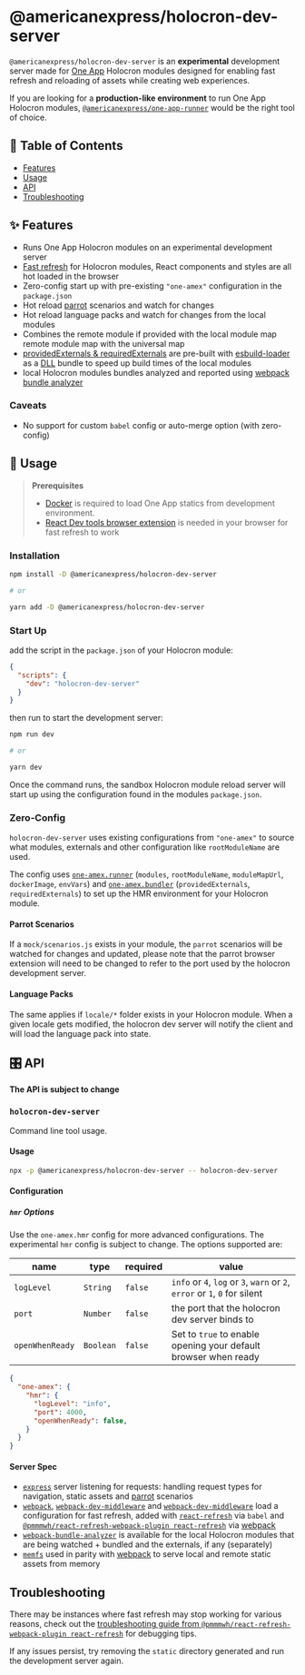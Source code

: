 [one-app-dev]: https://hub.docker.com/r/oneamex/one-app-dev
[parrot]: https://github.com/americanexpress/parrot
[One App]: https://github.com/americanexpress/one-app
[one-app-bundler]: https://github.com/americanexpress/one-app-cli/tree/main/packages/one-app-bundler
[dll-plugin]: https://webpack.js.org/plugins/dll-plugin/
[providedExternals & requiredExternals]: https://github.com/americanexpress/one-app-cli/tree/main/packages/one-app-bundler#providedexternals--requiredexternals
[one-app-runner]: https://github.com/americanexpress/one-app-cli/tree/main/packages/one-app-runner
[express]: https://github.com/expressjs/express
[memfs]: https://github.com/streamich/memfs
[webpack]: https://github.com/webpack/webpack
[webpack-dev-middleware]: https://github.com/webpack/webpack-dev-middleware
[webpack-hot-middleware]: https://github.com/webpack-contrib/webpack-hot-middleware
[webpack bundle analyzer]: https://github.com/webpack-contrib/webpack-bundle-analyzer
[react-refresh-webpack-plugin]: https://github.com/pmmmwh/react-refresh-webpack-plugin
[react-refresh]: https://github.com/facebook/react/tree/master/packages/react-refresh
[react-refresh-troubleshooting]: https://github.com/pmmmwh/react-refresh-webpack-plugin/blob/main/docs/TROUBLESHOOTING.md
[docker]: https://www.docker.com/
[React Dev tools extension]: https://reactjs.org/blog/2019/08/15/new-react-devtools.html
[esbuild-loader]: https://github.com/privatenumber/esbuild-loader
# @americanexpress/holocron-dev-server

`@americanexpress/holocron-dev-server` is an **experimental** development server
made for [One App][One APP] Holocron modules designed for enabling fast refresh and reloading of assets
while creating web experiences.

If you are looking for a **production-like environment**
to run One App Holocron modules, [`@americanexpress/one-app-runner`][one-app-runner] would be the right tool of choice.

## 📖 Table of Contents

* [Features](#-features)
* [Usage](#-usage)
* [API](#%EF%B8%8F-api)
* [Troubleshooting](#-troubleshooting)

## ✨ Features

- Runs One App Holocron modules on an experimental development server
- [Fast refresh][react-refresh] for Holocron modules, React components and styles are all hot loaded in the browser
- Zero-config start up with pre-existing `"one-amex"` configuration in the `package.json`
- Hot reload [parrot][parrot] scenarios and watch for changes
- Hot reload language packs and watch for changes from the local modules
- Combines the remote module if provided with the local module map
 remote module map with the universal map
- [providedExternals & requiredExternals][providedExternals & requiredExternals] are pre-built with [esbuild-loader] as a [DLL][dll-plugin] bundle to speed up build times of the local modules
- local Holocron modules bundles analyzed and reported using [webpack bundle analyzer][webpack bundle analyzer]

### Caveats
- No support for custom `babel` config or auto-merge option (with zero-config)

## 🤹‍ Usage

> **Prerequisites**
> - [Docker][docker] is required to load One App statics from development environment.
> - [React Dev tools browser extension][React Dev tools extension] is needed in your browser for fast refresh to work

### Installation

```bash
npm install -D @americanexpress/holocron-dev-server

# or

yarn add -D @americanexpress/holocron-dev-server
```

### Start Up

add the script in the `package.json` of your Holocron module:

```json
{
  "scripts": {
    "dev": "holocron-dev-server"
  }
}
```

then run to start the development server:

```bash
npm run dev

# or

yarn dev
```

Once the command runs, the sandbox Holocron module reload server
will start up using the configuration found in the modules `package.json`.

### **Zero-Config**

`holocron-dev-server` uses existing configurations from `"one-amex"`
to source what modules, externals and other configuration like
`rootModuleName` are used.

The config uses [`one-amex.runner`][one-app-runner] (`modules`, `rootModuleName`, `moduleMapUrl`, `dockerImage`, `envVars`)
and [`one-amex.bundler`][one-app-bundler] (`providedExternals`, `requiredExternals`)
to set up the HMR environment for your Holocron module.

#### **Parrot Scenarios**
If a `mock/scenarios.js` exists in your module,
the `parrot` scenarios will be watched for changes and updated,
please note that the parrot browser extension will need to be changed to refer
to the port used by the holocron development server.

#### **Language Packs**
The same applies if `locale/*` folder exists in your Holocron module.
When a given locale gets modified, the holocron dev server will notify the client
and will load the language pack into state.

## 🎛️ API

**The API is subject to change**

### `holocron-dev-server`

Command line tool usage.
#### Usage

```bash
npx -p @americanexpress/holocron-dev-server -- holocron-dev-server
```

#### Configuration
##### **`hmr` Options**

Use the `one-amex.hmr` config for
more advanced configurations. The experimental `hmr` config is
subject to change. The options supported are:

| name | type | required | value |
|---|---|---|---|
| `logLevel` | `String` | `false` | `info` or `4`, `log` or `3`, `warn` or `2`, `error` or `1`, `0` for silent |
| `port` | `Number` | `false` |the port that the holocron dev server binds to |
| `openWhenReady` | `Boolean` | `false` | Set to `true` to enable opening your default browser when ready |

```json
{
  "one-amex": {
    "hmr": {
      "logLevel": "info",
      "port": 4000,
      "openWhenReady": false,
    }
  }
}
```

#### Server Spec

- [`express`][express] server listening for requests: handling request types for navigation, static assets and [parrot] scenarios
- [`webpack`][webpack], [`webpack-dev-middleware`][webpack-dev-middleware] and [`webpack-dev-middleware`](webpack-dev-middleware) load a configuration for fast refresh, added with [`react-refresh`][react-refresh] via `babel` and [`@pmmmwh/react-refresh-webpack-plugin react-refresh`][react-refresh-webpack-plugin] via [webpack]
- [`webpack-bundle-analyzer`][webpack bundle analyzer] is available for the local Holocron modules that are being watched + bundled and the externals, if any (separately)
- [`memfs`][memfs] used in parity with [webpack] to serve local and remote static assets from memory

## Troubleshooting

There may be instances where fast refresh may stop working
for various reasons, check out the
[troubleshooting guide from `@pmmmwh/react-refresh-webpack-plugin react-refresh`](react-refresh-troubleshooting)
for debugging tips.

If any issues persist, try removing the `static` directory generated
and run the development server again.
